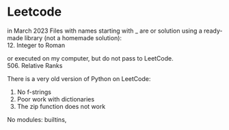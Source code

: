 # Leetcode
in March 2023 
Files with names starting with _ are 
or solution using a ready-made library (not a homemade solution):                    
12. Integer to Roman                  


or executed on my computer, but do not pass to LeetCode.                 
506. Relative Ranks              

There is a very old version of Python on LeetCode:                
1) No f-strings                    
2) Poor work with dictionaries               
3) The zip function does not work               

No modules: 
builtins, 
